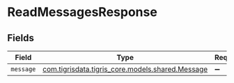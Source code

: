 # ReadMessagesResponse


## Fields

| Field                                                                              | Type                                                                               | Required                                                                           | Description                                                                        |
| ---------------------------------------------------------------------------------- | ---------------------------------------------------------------------------------- | ---------------------------------------------------------------------------------- | ---------------------------------------------------------------------------------- |
| `message`                                                                          | [com.tigrisdata.tigris_core.models.shared.Message](../../models/shared/Message.md) | :heavy_minus_sign:                                                                 | N/A                                                                                |